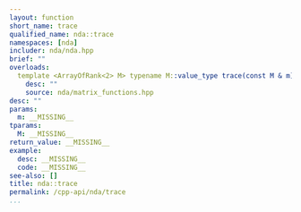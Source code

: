 ```yaml
---
layout: function
short_name: trace
qualified_name: nda::trace
namespaces: [nda]
includer: nda/nda.hpp
brief: ""
overloads:
  template <ArrayOfRank<2> M> typename M::value_type trace(const M & m):
    desc: ""
    source: nda/matrix_functions.hpp
desc: ""
params:
  m: __MISSING__
tparams:
  M: __MISSING__
return_value: __MISSING__
example:
  desc: __MISSING__
  code: __MISSING__
see-also: []
title: nda::trace
permalink: /cpp-api/nda/trace
...
```


